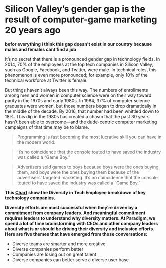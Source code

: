 # Silicon Valley’s gender gap is the result of computer-game marketing 20 years ago

**befor everything i think this gap doesn't exist in our country because males and females cant find a job**

It’s no secret that there is a pronounced gender gap in technology fields. In 2014, 70% of the employees at the top tech companies in Silicon Valley, such as Google, Facebook, and Twitter, were male. In technical roles, this phenomenon is even more pronounced; for example, only 10% of the technical workforce at Twitter is female.

But things haven’t always been this way. The numbers of enrollments among men and women in computer science were on their way toward parity in the 1970s and early 1980s. In 1984, 37% of computer science graduates were women, but those numbers began to drop dramatically in the middle of the decade. By 2016, that number had been whittled down to 18%. This dip in the 1980s has created a chasm that the past 30 years hasn’t been able to overcome—and the dude-centric computer marketing campaigns of that time may be to blame.

>Programming is fast becoming the most lucrative skill you can have in the modern world.

>It’s no coincidence that the console touted to have saved the industry was called a “Game Boy.”

>Advertisers sold games to boys because boys were the ones buying them, and boys were the ones buying them because of the advertisers’ targeted marketing. It’s no coincidence that the console touted to have saved the industry was called a “Game Boy.”

**This [Chart](https://informationisbeautiful.net/visualizations/diversity-in-tech/) show the Diversity in Tech Employee breakdown of key technology companies.**

**Diversity efforts are most successful when they’re driven by a commitment from company leaders. And meaningful commitment requires leaders to understand why diversity matters. At Paradigm, we spend a lot of time brainstorming with CEOs and other company leaders about what is or should be driving their diversity and inclusion efforts. Here are five themes that have emerged from those conversations:** 

* Diverse teams are smarter and more creative 
* Diverse companies perform better
* Companies are losing out on great talent 
* Diverse companies can better serve a diverse user base 




